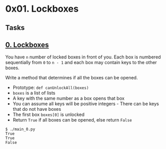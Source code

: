 # 0x01. Lockboxes

## Tasks

## [0. Lockboxes](./0-lockboxes.py)

You have `n` number of locked boxes in front of you. Each box is numbered sequentially from `0` to `n - 1` and each box may contain keys to the other boxes.

Write a method that determines if all the boxes can be opened.

* Prototype: `def canUnlockAll(boxes)`
* `boxes` is a list of lists
* A key with the same number as a box opens that box
* You can assume all keys will be positive integers
        - There can be keys that do not have boxes
* The first box `boxes[0]` is unlocked
* Return `True` if all boxes can be opened, else return `False`
```
$ ./main_0.py
True
True
False
```
